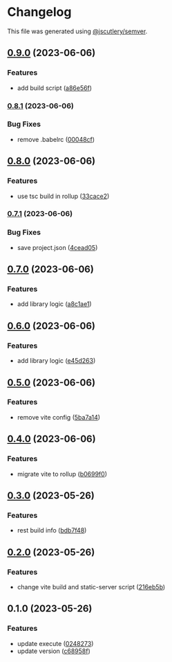 # Changelog

This file was generated using [@jscutlery/semver](https://github.com/jscutlery/semver).

## [0.9.0](https://github.com/worldprinter/tools/compare/v0.8.1...v0.9.0) (2023-06-06)


### Features

* add build script ([a86e56f](https://github.com/worldprinter/tools/commit/a86e56ffe6ced900381695e70e7b50a7dee60ce1))

### [0.8.1](https://github.com/worldprinter/tools/compare/v0.8.0...v0.8.1) (2023-06-06)


### Bug Fixes

* remove .babelrc ([00048cf](https://github.com/worldprinter/tools/commit/00048cf469ad8efb5994a1a64e5cc7d790d57b20))

## [0.8.0](https://github.com/worldprinter/tools/compare/v0.7.1...v0.8.0) (2023-06-06)


### Features

* use tsc build in rollup ([33cace2](https://github.com/worldprinter/tools/commit/33cace2226882b70a36f20815e2616d060b1e3c1))

### [0.7.1](https://github.com/worldprinter/tools/compare/v0.7.0...v0.7.1) (2023-06-06)


### Bug Fixes

* save project.json ([4cead05](https://github.com/worldprinter/tools/commit/4cead0502eec4e4015492878e4d891aa03269519))

## [0.7.0](https://github.com/worldprinter/tools/compare/v0.6.0...v0.7.0) (2023-06-06)


### Features

* add library logic ([a8c1ae1](https://github.com/worldprinter/tools/commit/a8c1ae154c3bee16fa6984bdd2f05609d046679e))

## [0.6.0](https://github.com/worldprinter/tools/compare/v0.5.0...v0.6.0) (2023-06-06)


### Features

* add library logic ([e45d263](https://github.com/worldprinter/tools/commit/e45d26392aadc025f4f4a51cd66f7524c6f48a0e))

## [0.5.0](https://github.com/worldprinter/tools/compare/v0.4.0...v0.5.0) (2023-06-06)


### Features

* remove vite config ([5ba7a14](https://github.com/worldprinter/tools/commit/5ba7a146cffca88c243ba359ee0202b8f541d7c3))

## [0.4.0](https://github.com/worldprinter/tools/compare/v0.3.0...v0.4.0) (2023-06-06)


### Features

* migrate vite to rollup ([b0699f0](https://github.com/worldprinter/tools/commit/b0699f008ad1164abd4266fb905e2c3ba8196737))

## [0.3.0](https://github.com/worldprinter/tools/compare/v0.2.0...v0.3.0) (2023-05-26)


### Features

* rest build info ([bdb7f48](https://github.com/worldprinter/tools/commit/bdb7f48f9b4eae922903f5f629cd378a3acdc0ff))

## [0.2.0](https://github.com/worldprinter/tools/compare/v0.1.0...v0.2.0) (2023-05-26)


### Features

* change vite build and static-server script ([216eb5b](https://github.com/worldprinter/tools/commit/216eb5b68e3250c1880168d4ab52b95c6ce364f0))

## 0.1.0 (2023-05-26)


### Features

* update execute ([0248273](https://github.com/worldprinter/tools/commit/02482734825a78d1e3d40657379b38f5093c1db6))
* update version ([c68958f](https://github.com/worldprinter/tools/commit/c68958f935504a5925d5e0a649e3073457096536))
